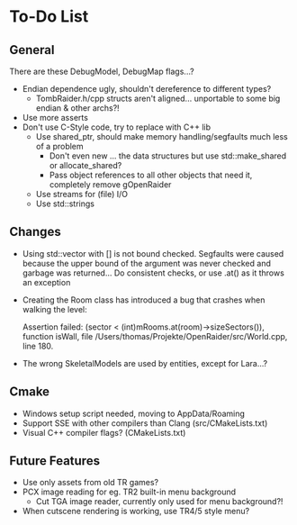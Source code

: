 # To-Do List

## General

There are these DebugModel, DebugMap flags...?

* Endian dependence ugly, shouldn't dereference to different types?
    * TombRaider.h/cpp structs aren't aligned... unportable to some big endian & other archs?!
* Use more asserts
* Don't use C-Style code, try to replace with C++ lib
    * Use shared_ptr, should make memory handling/segfaults much less of a problem
        * Don't even new ... the data structures but use std::make_shared or allocate_shared?
        * Pass object references to all other objects that need it, completely remove gOpenRaider
    * Use streams for (file) I/O
    * Use std::strings

## Changes

* Using std::vector with [] is not bound checked. Segfaults were caused because the upper bound of the argument was never checked and garbage was returned... Do consistent checks, or use .at() as it throws an exception
* Creating the Room class has introduced a bug that crashes when walking the level:

    Assertion failed: (sector < (int)mRooms.at(room)->sizeSectors()), function isWall, file /Users/thomas/Projekte/OpenRaider/src/World.cpp, line 180.

* The wrong SkeletalModels are used by entities, except for Lara...?

## Cmake

* Windows setup script needed, moving to AppData/Roaming
* Support SSE with other compilers than Clang (src/CMakeLists.txt)
* Visual C++ compiler flags? (CMakeLists.txt)

## Future Features

* Use only assets from old TR games?
* PCX image reading for eg. TR2 built-in menu background
    * Cut TGA image reader, currently only used for menu background?!
* When cutscene rendering is working, use TR4/5 style menu?

